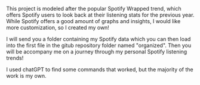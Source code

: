 This project is modeled after the popular Spotify Wrapped trend, which offers Spotify users to look back at their listening stats for the previous year. 
While Spotify offers a good amount of graphs and insights, I would like more customization, so I created my own!

I will send you a folder containing my Spotify data which you can then load into the first file in the gitub repository folder named "organized".
Then you will be accompany me on a journey through my personal Spotify listening trends!


I used chatGPT to find some commands that worked, but the majority of the work is my own.

